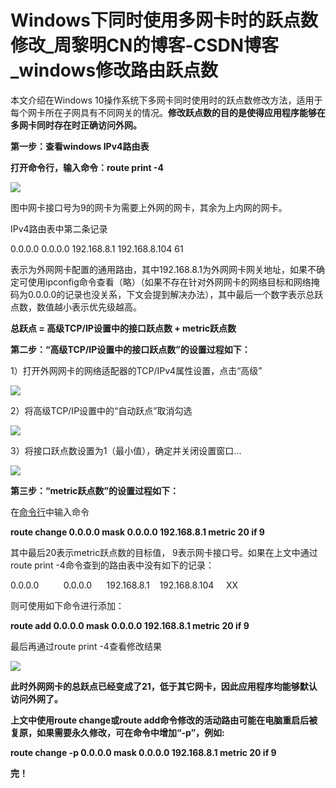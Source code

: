 # Windows下同时使用多网卡时的跃点数修改_周黎明CN的博客-CSDN博客_windows修改路由跃点数
本文介绍在Windows 10操作系统下多网卡同时使用时的跃点数修改方法，适用于每个网卡所在子网具有不同网关的情况。****修改跃点数的目的是使得应用程序能够在多网卡同时存在时正确访问外网。****

****第一步：查看windows IPv4路由表****

****打开命令行，输入命令：route print -4****

![](https://img-blog.csdnimg.cn/20210616101313905.png?x-oss-process=image/watermark,type_ZmFuZ3poZW5naGVpdGk,shadow_10,text_aHR0cHM6Ly9ibG9nLmNzZG4ubmV0L3dvemxtbmkx,size_16,color_FFFFFF,t_70)

图中网卡接口号为9的网卡为需要上外网的网卡，其余为上内网的网卡。

IPv4路由表中第二条记录

0.0.0.0 0.0.0.0 192.168.8.1 192.168.8.104 61

表示为外网网卡配置的通用路由，其中192.168.8.1为外网网卡网关地址，如果不确定可使用ipconfig命令查看（略）（如果不存在针对外网网卡的网络目标和网络掩码为0.0.0.0的记录也没关系，下文会提到解决办法），其中最后一个数字表示总跃点数，数值越小表示优先级越高。

****总跃点 = 高级TCP/IP设置中的接口跃点数 + metric跃点数****

****第二步：“高级TCP/IP设置中的接口跃点数”的设置过程如下：****

1）打开外网网卡的网络适配器的TCP/IPv4属性设置，点击“高级”

![](https://img-blog.csdnimg.cn/20210616101713678.png?x-oss-process=image/watermark,type_ZmFuZ3poZW5naGVpdGk,shadow_10,text_aHR0cHM6Ly9ibG9nLmNzZG4ubmV0L3dvemxtbmkx,size_16,color_FFFFFF,t_70)

2）将高级TCP/IP设置中的“自动跃点”取消勾选

![](https://img-blog.csdnimg.cn/20210616101734803.png?x-oss-process=image/watermark,type_ZmFuZ3poZW5naGVpdGk,shadow_10,text_aHR0cHM6Ly9ibG9nLmNzZG4ubmV0L3dvemxtbmkx,size_16,color_FFFFFF,t_70)

3）将接口跃点数设置为1（最小值），确定并关闭设置窗口...

![](https://img-blog.csdnimg.cn/20210616101802807.png?x-oss-process=image/watermark,type_ZmFuZ3poZW5naGVpdGk,shadow_10,text_aHR0cHM6Ly9ibG9nLmNzZG4ubmV0L3dvemxtbmkx,size_16,color_FFFFFF,t_70)

****第三步：“metric跃点数”的设置过程如下：****

在[命令行](https://so.csdn.net/so/search?q=%E5%91%BD%E4%BB%A4%E8%A1%8C&spm=1001.2101.3001.7020)中输入命令

****route change 0.0.0.0 mask 0.0.0.0 192.168.8.1 metric 20 if 9****

其中最后20表示metric跃点数的目标值， 9表示网卡接口号。如果在上文中通过route print -4命令查到的路由表中没有如下的记录：

0.0.0.0          0.0.0.0      192.168.8.1    192.168.8.104     XX

则可使用如下命令进行添加：

****route add 0.0.0.0 mask 0.0.0.0 192.168.8.1 metric 20 if 9****

最后再通过route print -4查看修改结果

![](https://img-blog.csdnimg.cn/20210616101919935.png?x-oss-process=image/watermark,type_ZmFuZ3poZW5naGVpdGk,shadow_10,text_aHR0cHM6Ly9ibG9nLmNzZG4ubmV0L3dvemxtbmkx,size_16,color_FFFFFF,t_70)

****此时外网网卡的总跃点已经变成了21，低于其它网卡，因此应用程序均能够默认访问外网了。****

****上文中使用route change或route add命令修改的活动路由可能在电脑重启后被复原，如果需要永久修改，可在命令中增加“-p”，例如:****

****route change -p 0.0.0.0 mask 0.0.0.0 192.168.8.1 metric 20 if 9****

****完！****